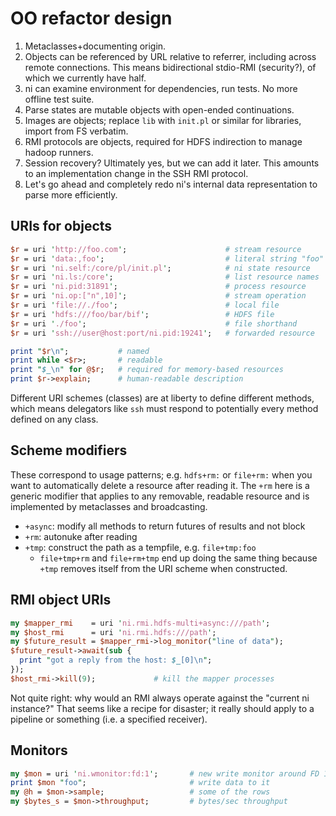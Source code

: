 # OO refactor design
1. Metaclasses+documenting origin.
2. Objects can be referenced by URL relative to referrer, including across
   remote connections. This means bidirectional stdio-RMI (security?), of which
   we currently have half.
3. ni can examine environment for dependencies, run tests. No more offline
   test suite.
4. Parse states are mutable objects with open-ended continuations.
5. Images are objects; replace `lib` with `init.pl` or similar for libraries,
   import from FS verbatim.
6. RMI protocols are objects, required for HDFS indirection to manage hadoop
   runners.
7. Session recovery? Ultimately yes, but we can add it later. This amounts to
   an implementation change in the SSH RMI protocol.
8. Let's go ahead and completely redo ni's internal data representation to
   parse more efficiently.

## URIs for objects
```pl
$r = uri 'http://foo.com';                      # stream resource
$r = uri 'data:,foo';                           # literal string "foo"
$r = uri 'ni.self:/core/pl/init.pl';            # ni state resource
$r = uri 'ni.ls:/core';                         # list resource names
$r = uri 'ni.pid:31891';                        # process resource
$r = uri 'ni.op:["n",10]';                      # stream operation
$r = uri 'file://./foo';                        # local file
$r = uri 'hdfs:///foo/bar/bif';                 # HDFS file
$r = uri './foo';                               # file shorthand
$r = uri 'ssh://user@host:port/ni.pid:19241';   # forwarded resource

print "$r\n";           # named
print while <$r>;       # readable
print "$_\n" for @$r;   # required for memory-based resources
print $r->explain;      # human-readable description
```

Different URI schemes (classes) are at liberty to define different methods,
which means delegators like `ssh` must respond to potentially every method
defined on any class.

## Scheme modifiers
These correspond to usage patterns; e.g. `hdfs+rm:` or `file+rm:` when you want
to automatically delete a resource after reading it. The `+rm` here is a
generic modifier that applies to any removable, readable resource and is
implemented by metaclasses and broadcasting.

- `+async`: modify all methods to return futures of results and not block
- `+rm`: autonuke after reading
- `+tmp`: construct the path as a tempfile, e.g. `file+tmp:foo`
  - `file+tmp+rm` and `file+rm+tmp` end up doing the same thing because `+tmp`
    removes itself from the URI scheme when constructed.

## RMI object URIs
```pl
my $mapper_rmi    = uri 'ni.rmi.hdfs-multi+async:///path';
my $host_rmi      = uri 'ni.rmi.hdfs:///path';
my $future_result = $mapper_rmi->log_monitor("line of data");
$future_result->await(sub {
  print "got a reply from the host: $_[0]\n";
});
$host_rmi->kill(9);             # kill the mapper processes
```

Not quite right: why would an RMI always operate against the "current ni
instance?" That seems like a recipe for disaster; it really should apply to a
pipeline or something (i.e. a specified receiver).

## Monitors
```pl
my $mon = uri 'ni.wmonitor:fd:1';       # new write monitor around FD 1
print $mon "foo";                       # write data to it
my @h = $mon->sample;                   # some of the rows
my $bytes_s = $mon->throughput;         # bytes/sec throughput
```

